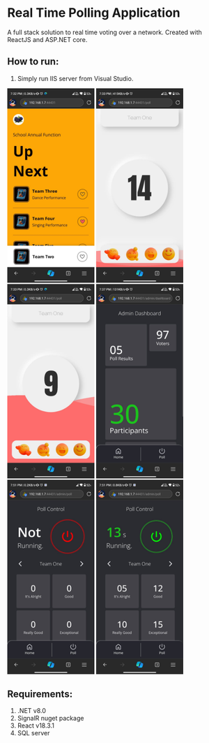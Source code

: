 # Real Time Polling Application
A full stack solution to real time voting over a network. Created with ReactJS and ASP.NET core. 

## How to run:
1. Simply run IIS server from Visual Studio.

<img alt="user_dashboard" src="https://github.com/Shashank-J0SHI/Polling-App/blob/master/Screenshots/user_dashboard.jpg" width="200"/>   <img alt="user_dashboard" src="https://github.com/Shashank-J0SHI/Polling-App/blob/master/Screenshots/poll_01.jpg" width="200"/>   <img alt="user_dashboard" src="https://github.com/Shashank-J0SHI/Polling-App/blob/master/Screenshots/poll_02.jpg" width="200"/>   <img alt="user_dashboard" src="https://github.com/Shashank-J0SHI/Polling-App/blob/master/Screenshots/admin_controls.jpg" width="200"/>   <img alt="user_dashboard" src="https://github.com/Shashank-J0SHI/Polling-App/blob/master/Screenshots/Poll_notstarted.jpg" width="200"/>   <img alt="user_dashboard" src="https://github.com/Shashank-J0SHI/Polling-App/blob/master/Screenshots/Poll_running.jpg" width="200"/>

## Requirements:
1. .NET v8.0
2. SignalR nuget package
3. React v18.3.1
4. SQL server
